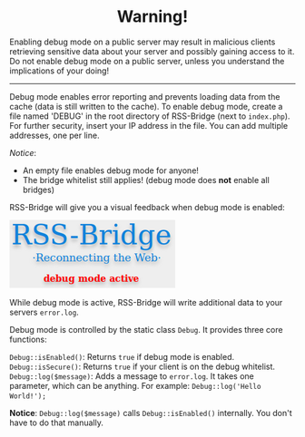 <h1 align="center">Warning!</h1>

Enabling debug mode on a public server may result in malicious clients retrieving sensitive data about your server and possibly gaining access to it. Do not enable debug mode on a public server, unless you understand the implications of your doing!

***

Debug mode enables error reporting and prevents loading data from the cache (data is still written to the cache).
To enable debug mode, create a file named 'DEBUG' in the root directory of RSS-Bridge (next to `index.php`). For further security, insert your IP address in the file. You can add multiple addresses, one per line.

_Notice_:

* An empty file enables debug mode for anyone!
* The bridge whitelist still applies! (debug mode does **not** enable all bridges)

RSS-Bridge will give you a visual feedback when debug mode is enabled:

![twitter bridge](../images/debug_mode.png)

While debug mode is active, RSS-Bridge will write additional data to your servers `error.log`.

Debug mode is controlled by the static class `Debug`. It provides three core functions:

`Debug::isEnabled()`: Returns `true` if debug mode is enabled.
`Debug::isSecure()`: Returns `true` if your client is on the debug whitelist.
`Debug::log($message)`: Adds a message to `error.log`. It takes one parameter, which can be anything. For example: `Debug::log('Hello World!');`

**Notice**: `Debug::log($message)` calls `Debug::isEnabled()` internally. You don't have to do that manually.
